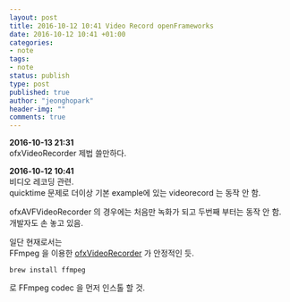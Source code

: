 ```yaml
---
layout: post
title: 2016-10-12 10:41 Video Record openFrameworks
date: 2016-10-12 10:41 +01:00
categories:
- note
tags:
- note
status: publish
type: post
published: true
author: "jeonghopark"
header-img: ""
comments: true
---
```

**2016-10-13 21:31**    
ofxVideoRecorder 제법 쓸만하다.

**2016-10-12 10:41**        
비디오 레코딩 관련.         
quicktime 문제로 더이상 기본 example에 있는 videorecord 는 동작 안 함.         

ofxAVFVideoRecorder 의 경우에는 처음만 녹화가 되고 두번째 부터는 동작 안 함.    
개발자도 손 놓고 있음.           

일단 현재로서는        
FFmpeg 을 이용한 [ofxVideoRecorder](https://github.com/timscaffidi/ofxVideoRecorder) 가 안정적인 듯.       
    
    brew install ffmpeg
    
로 FFmpeg codec 을 먼저 인스톨 할 것.            
